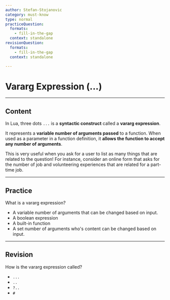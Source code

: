 ```yaml
---
author: Stefan-Stojanovic
category: must-know
type: normal
practiceQuestion:
  formats:
    - fill-in-the-gap
  context: standalone
revisionQuestion:
  formats:
    - fill-in-the-gap
  context: standalone

---
```


# Vararg Expression (...)

---
## Content

In Lua, three dots `...` is a **syntactic construct** called a **vararg expression**. 

It represents a **variable number of arguments passed** to a function. When used as a parameter in a function definition, it **allows the function to accept any number of arguments**. 

This is very useful when you ask for a user to list as many things that are related to the question! For instance, consider an online form that asks for the number of job and volunteering experiences that are related for a part-time job.

---

## Practice

What is a vararg expression?
- A variable number of arguments that can be changed based on input.
- A boolean expression
- A built-in function
- A set number of arguments who's content can be changed based on input.

---

## Revision

How is the vararg expression called?

- `...`
- `..`
- `?..`
- `#`
